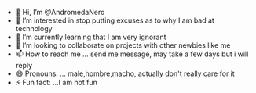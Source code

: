 - 👋 Hi, I’m @AndromedaNero
- 👀 I’m interested in stop putting excuses as to why I am bad at technology 
- 🌱 I’m currently learning that I am very ignorant 
- 💞️ I’m looking to collaborate on projects with other newbies like me
- 📫 How to reach me ... send me message, may take a few days but i will reply 
- 😄 Pronouns: ... male,hombre,macho, actually don't really care for it
- ⚡ Fun fact: ...I am not fun 

<!---
AndromedaNero/AndromedaNero is a ✨ special ✨ repository because its `README.md` (this file) appears on your GitHub profile.
You can click the Preview link to take a look at your changes.
--->
